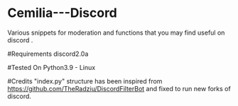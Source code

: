 # Cemilia---Discord
Various snippets for moderation and functions that you may find useful on discord .

#Requirements
discord2.0a 

#Tested On
Python3.9 - Linux 

#Credits
"index.py" structure has been inspired from https://github.com/TheRadziu/DiscordFilterBot and fixed to run new forks of discord.
